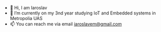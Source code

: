 - 👋 Hi, I am Iaroslav
- 🌱 I’m currently on my 3nd year studying IoT and Embedded systems in Metropolia UAS
- 📫 You can reach me via email <a href="iaroslavem@gmail.com">iaroslavem@gmail.com</a>

<!---
molikick/molikick is a ✨ special ✨ repository because its `README.md` (this file) appears on your GitHub profile.
You can click the Preview link to take a look at your changes.
--->
